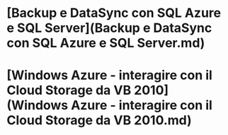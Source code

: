 # [Backup e DataSync con SQL Azure e SQL Server](Backup e DataSync con SQL Azure e SQL Server.md)
# [Windows Azure - interagire con il Cloud Storage da VB 2010](Windows Azure - interagire con il Cloud Storage da VB 2010.md)
